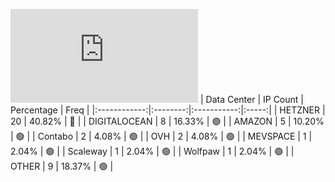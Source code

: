 ![Diagramm](https://github.com/obajay/StateSync-snapshots/blob/main/Projects/Cheqd/1/README.md)
| Data Center | IP Count | Percentage | Freq |
|:------------:|:--------:|:-----------:|:-----:|
| HETZNER | 20 | 40.82% | 🔴 |
| DIGITALOCEAN | 8 | 16.33% | 🟢 |
| AMAZON | 5 | 10.20% | 🟢 |
| Contabo | 2 | 4.08% | 🟢 |
| OVH | 2 | 4.08% | 🟢 |
| MEVSPACE | 1 | 2.04% | 🟢 |
| Scaleway | 1 | 2.04% | 🟢 |
| Wolfpaw | 1 | 2.04% | 🟢 |
| OTHER | 9 | 18.37% | 🟢 |
